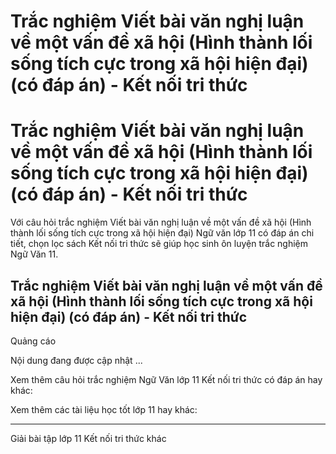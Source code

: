 # Trắc nghiệm Viết bài văn nghị luận về một vấn đề xã hội (Hình thành lối sống tích cực trong xã hội hiện đại) (có đáp án) - Kết nối tri thức

# Trắc nghiệm Viết bài văn nghị luận về một vấn đề xã hội (Hình thành lối sống tích cực trong xã hội hiện đại) (có đáp án) - Kết nối tri thức

Với câu hỏi trắc nghiệm Viết bài văn nghị luận về một vấn đề xã hội (Hình thành lối sống tích cực trong xã hội hiện đại) Ngữ văn lớp 11 có đáp án chi tiết, chọn lọc sách Kết nối tri thức sẽ giúp học sinh ôn luyện trắc nghiệm Ngữ Văn 11.

## Trắc nghiệm Viết bài văn nghị luận về một vấn đề xã hội (Hình thành lối sống tích cực trong xã hội hiện đại) (có đáp án) - Kết nối tri thức

Quảng cáo

Nội dung đang được cập nhật ...

Xem thêm câu hỏi trắc nghiệm Ngữ Văn lớp 11 Kết nối tri thức có đáp án hay khác:

Xem thêm các tài liệu học tốt lớp 11 hay khác:

* * *

Giải bài tập lớp 11 Kết nối tri thức khác
